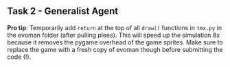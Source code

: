 ## Task 2 - Generalist Agent

**Pro tip**: Temporarily add ```return``` at the top of all ```draw()``` functions in ```tmx.py``` in the evoman folder (after pulling plees). This will speed up the simulation 8x because it removes the pygame overhead of the game sprites. Make sure to replace the game with a fresh copy of evoman though before submitting the code (!).

